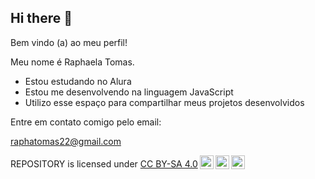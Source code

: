 ## Hi there 👋

Bem vindo (a) ao meu perfil!

Meu nome é Raphaela Tomas.

- Estou estudando no Alura
- Estou me desenvolvendo na linguagem JavaScript
- Utilizo esse espaço para compartilhar meus projetos desenvolvidos

Entre em contato comigo pelo email:

raphatomas22@gmail.com

<p xmlns:cc="http://creativecommons.org/ns#" xmlns:dct="http://purl.org/dc/terms/"><span property="dct:title">REPOSITORY</span> is licensed under <a href="https://creativecommons.org/licenses/by-sa/4.0/?ref=chooser-v1" target="_blank" rel="license noopener noreferrer" style="display:inline-block;">CC BY-SA 4.0<img style="height:22px!important;margin-left:3px;vertical-align:text-bottom;" src="https://mirrors.creativecommons.org/presskit/icons/cc.svg?ref=chooser-v1" alt=""><img style="height:22px!important;margin-left:3px;vertical-align:text-bottom;" src="https://mirrors.creativecommons.org/presskit/icons/by.svg?ref=chooser-v1" alt=""><img style="height:22px!important;margin-left:3px;vertical-align:text-bottom;" src="https://mirrors.creativecommons.org/presskit/icons/sa.svg?ref=chooser-v1" alt=""></a></p>
